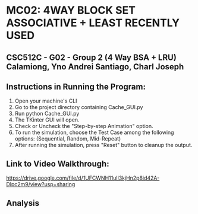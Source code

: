 # MC02: 4WAY BLOCK SET ASSOCIATIVE + LEAST RECENTLY USED
CSC512C - G02 - Group 2 (4 Way BSA + LRU)
Calamiong, Yno Andrei
Santiago, Charl Joseph
----
## Instructions in Running the Program:
1. Open your machine's CLI
2. Go to the project directory containing Cache_GUI.py
3. Run python Cache_GUI.py
4. The TKinter GUI will open.
5. Check or Uncheck the "Step-by-step Animation" option.
6. To run the simulation, choose the Test Case among the following options: (Sequential, Random, Mid-Repeat)
7. After running the simulation, press "Reset" button to cleanup the output.


## Link to Video Walkthrough:
https://drive.google.com/file/d/1UFCWNH11ulI3kjHn2p8id42A-Dlpc2m9/view?usp=sharing


## Analysis




